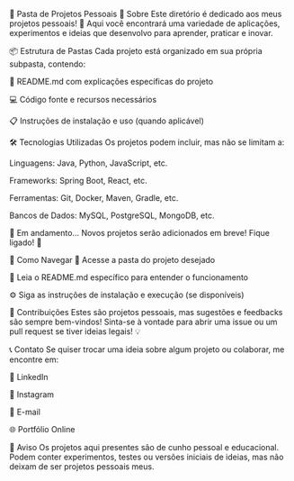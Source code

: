 📂 Pasta de Projetos Pessoais
🎯 Sobre
Este diretório é dedicado aos meus projetos pessoais! 🚀 Aqui você encontrará uma variedade de aplicações, experimentos e ideias que desenvolvo para aprender, praticar e inovar.

📦 Estrutura de Pastas
Cada projeto está organizado em sua própria subpasta, contendo:

📄 README.md com explicações específicas do projeto

💻 Código fonte e recursos necessários

📋 Instruções de instalação e uso (quando aplicável)

🛠️ Tecnologias Utilizadas
Os projetos podem incluir, mas não se limitam a:

Linguagens: Java, Python, JavaScript, etc.

Frameworks: Spring Boot, React, etc.

Ferramentas: Git, Docker, Maven, Gradle, etc.

Bancos de Dados: MySQL, PostgreSQL, MongoDB, etc.

🚧 Em andamento...
Novos projetos serão adicionados em breve! Fique ligado! 🎉

📜 Como Navegar
📂 Acesse a pasta do projeto desejado

📖 Leia o README.md específico para entender o funcionamento

⚙️ Siga as instruções de instalação e execução (se disponíveis)

🤝 Contribuições
Estes são projetos pessoais, mas sugestões e feedbacks são sempre bem-vindos! Sinta-se à vontade para abrir uma issue ou um pull request se tiver ideias legais! 💡

📞 Contato
Se quiser trocar uma ideia sobre algum projeto ou colaborar, me encontre em:

💼 LinkedIn

📸 Instagram

📧 E-mail

🌐 Portfólio Online

📢 Aviso
Os projetos aqui presentes são de cunho pessoal e educacional. Podem conter experimentos, testes ou versões iniciais de ideias, mas não deixam de ser projetos pessoais meus.
